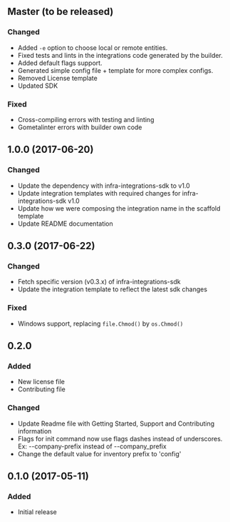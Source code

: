## Master (to be released)
### Changed
- Added `-e` option to choose local or remote entities.
- Fixed tests and lints in the integrations code generated by the builder.
- Added default flags support.
- Generated simple config file + template for more complex configs.
- Removed License template
- Updated SDK

### Fixed
- Cross-compiling errors with testing and linting
- Gometalinter errors with builder own code

## 1.0.0 (2017-06-20)
### Changed

- Update the dependency with infra-integrations-sdk to v1.0
- Update integration templates with required changes for infra-integrations-sdk
  v1.0
- Update how we were composing the integration name in the scaffold template
- Update README documentation

## 0.3.0 (2017-06-22)
### Changed
- Fetch specific version (v0.3.x) of infra-integrations-sdk
- Update the integration template to reflect the latest sdk changes

### Fixed
- Windows support, replacing `file.Chmod()` by `os.Chmod()`

## 0.2.0
### Added

- New license file
- Contributing file

### Changed

- Update Readme file with Getting Started, Support and Contributing information
- Flags for init command now use flags dashes instead of underscores. Ex:
  --company-prefix instead of --company_prefix
- Change the default value for inventory prefix to 'config'

## 0.1.0 (2017-05-11)
### Added

- Initial release

